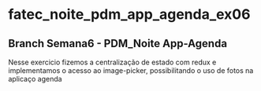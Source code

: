 # fatec_noite_pdm_app_agenda_ex06

## Branch Semana6 - PDM_Noite App-Agenda

Nesse exercicio fizemos a centralização de estado com redux e implementamos o acesso ao image-picker, possibilitando o uso de fotos na aplicaço agenda
